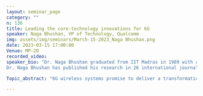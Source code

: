 ```yaml
---
layout: seminar_page
category: ""
n: 136
title: Leading the core-technology innovations for 6G
speaker: Naga Bhushan, VP of Technology, Qualcomm
img: assets/img/seminars/March-15-2023_Naga Bhushan.png
date: 2023-03-15 17:00:00 
Venue: MP-20
recorded_video:
speaker_bio: "Dr. Naga Bhushan graduated from IIT Madras in 1989 with a bachelor's degree in electrical engineering. He obtained his Masters’ and Ph.D. in Electrical Engineering from Cornell University in Ithaca, New York. He then joined Qualcomm Incorporated, where he has been serving as VP of Technology, responsible for multiple generations for wireless systems R&D, technology-validation and promotion. With more than two decades of contributions in the telecommunications sector, he has been working towards advancement of communication theory and innovative implementation of advanced algorithms & designs, leading to the commercial realization of Broadband Wireless Technologies including 3G (EV-DO), 4G (UMB, LTE, LTE-A, LTE-U), 5G-NR and 5G-Advanced --- air-interface standards that constitute the bedrock of ongoing smartphone and wireless revolution.   
Dr. Naga Bhushan has published his research in 26 international journals and conferences, and has over 600 issued US patents spanning 3G, 4G and 5G wireless systems (5000+ worldwide), along with over 150 active patent applications.  He was recognized with a Distinguished Alumnus Award (DAA) by IIT Madras, in 2018."

Topic_abstract: "6G wireless systems promise to deliver a transformational impact on various spheres of economic activity, including automobile, manufacturing, industrial (IoT), agriculture, social/ecological sustainability, healthcare, smart cities and so on.  In this talk, we touch upon some of the core technologies and features of the air-interface, that provide these capabilities.  In particular, we talk about the role of wireless AI, advanced coding, modulation & multi-access, advanced duplexing, high-frequency bands (including  subTHz), Advanced MIMO (Mega/super-massive MIMO, LoS-MIMO), multi-hop topologies (smart-repeater, intelligent reflective surfaces), and so on."

---
```


